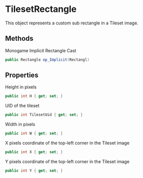 # TilesetRectangle

  
This object represents a custom sub rectangle in a Tileset image.  


## Methods

Monogame Implicit Rectangle Cast

```csharp
public Rectangle op_Implicit(Rectangl)
```


## Properties

  
Height in pixels  


```csharp
public int H { get; set; }
```

  
UID of the tileset  


```csharp
public int TilesetUid { get; set; }
```

  
Width in pixels  


```csharp
public int W { get; set; }
```

  
X pixels coordinate of the top-left corner in the Tileset image  


```csharp
public int X { get; set; }
```

  
Y pixels coordinate of the top-left corner in the Tileset image  


```csharp
public int Y { get; set; }
```


